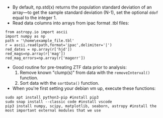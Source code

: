 - By default, np.std(x) returns the population standard deviation of an array—to get the sample standard deviation (N-1), set the optional ```ddof``` equal to the integer 1. 
- Read data columns into arrays from ipac format .tbl files:
```
from astropy.io import ascii
import numpy as np
path = '\home\example_file.tbl'
r = ascii.read(path,format='ipac',delimiter='|')
red_dates = np.array(r['hjd'])
red_mags=np.array(r['mag'])
red_mag_errors=np.array(r['magerr'])
``` 
- Good routine for pre-treating ZTF data prior to analysis: 
  1. Remove known "clump(s)" from data with the ```removeInterval()``` function.
  2. Sort data with the ```sortData()``` function.
- When you're first setting your debian vm up, execute these functions: 
```
sudo apt install python3-pip #install pip3
sudo snap install --classic code #install vscode 
pip3 install numpy, scipy, matplotlib, seaborn, astropy #install the most important external modules that we use
```
